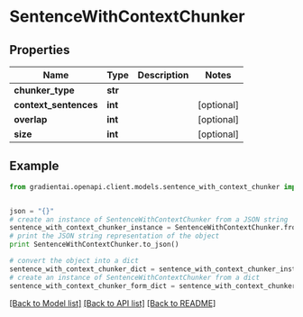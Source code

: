 # SentenceWithContextChunker


## Properties
Name | Type | Description | Notes
------------ | ------------- | ------------- | -------------
**chunker_type** | **str** |  | 
**context_sentences** | **int** |  | [optional] 
**overlap** | **int** |  | [optional] 
**size** | **int** |  | [optional] 

## Example

```python
from gradientai.openapi.client.models.sentence_with_context_chunker import SentenceWithContextChunker


json = "{}"
# create an instance of SentenceWithContextChunker from a JSON string
sentence_with_context_chunker_instance = SentenceWithContextChunker.from_json(json)
# print the JSON string representation of the object
print SentenceWithContextChunker.to_json()

# convert the object into a dict
sentence_with_context_chunker_dict = sentence_with_context_chunker_instance.to_dict()
# create an instance of SentenceWithContextChunker from a dict
sentence_with_context_chunker_form_dict = sentence_with_context_chunker.from_dict(sentence_with_context_chunker_dict)
```
[[Back to Model list]](../README.md#documentation-for-models) [[Back to API list]](../README.md#documentation-for-api-endpoints) [[Back to README]](../README.md)


